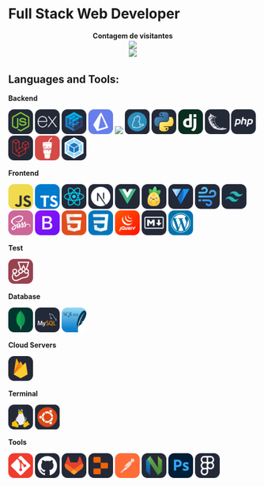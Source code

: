 <!--<div align="center">
  <img width="15%" src="https://media2.giphy.com/media/UrnxRwhcNwlIL2c0Pd/giphy.gif?cid=ecf05e47jgibf9s80kqi8nkyi3wfypssit233hhagyt48mdr&rid=giphy.gif&ct=s"/>
</div>

<div align="center">
  <img width="25%" src="https://emojipedia-us.s3.amazonaws.com/source/skype/289/man-technologist_1f468-200d-1f4bb.png"/>
</div>

[![Typing SVG](https://readme-typing-svg.herokuapp.com/?color=FF0000&size=35&center=true&vCenter=true&width=1000&lines=Olá,+meu+nome+é+Vittor;E+sou+Desenvolvedor+Full+Stack;Seja+Bem-Vindo+ao+meu+GitHub!+:%29)](https://git.io/typing-svg)

<div align="center">  
  <img width="49%" height="195px" src="https://github-readme-stats.vercel.app/api?username=DevVittor&show_icons=true&count_private=true&hide_border=true&title_color=ff91a4&icon_color=ff91a4&text_color=c9d1d9&bg_color=0d1117" alt="Caroline Barbosa github stats" /> 
  <img width="41%" height="195px" src="https://github-readme-stats.vercel.app/api/top-langs/?username=DevVittor&layout=compact&hide_border=true&title_color=ff91a4&text_color=ff91a4&bg_color=0d1117" />
</div>
  
<div align="center" height="400px">
   <img alt="Html5" width="10%" src="https://cdn.jsdelivr.net/gh/devicons/devicon/icons/html5/html5-plain-wordmark.svg" />
   <img alt="Css3" width="10%" src="https://cdn.jsdelivr.net/gh/devicons/devicon/icons/css3/css3-plain-wordmark.svg" />
   <img alt="Tailwind" width="10%" src="https://cdn.jsdelivr.net/gh/devicons/devicon@latest/icons/tailwindcss/tailwindcss-original.svg" />
   <img alt="Javascript" width="10%" src="https://cdn.jsdelivr.net/gh/devicons/devicon/icons/javascript/javascript-original.svg" />
   <img alt="Jest" width="10%" src="https://cdn.jsdelivr.net/gh/devicons/devicon/icons/jest/jest-plain.svg" />
   <img alt="React" width="10%" src="https://cdn.jsdelivr.net/gh/devicons/devicon/icons/react/react-original-wordmark.svg" />
   <img alt="Git" width="10%" src="https://cdn.jsdelivr.net/gh/devicons/devicon/icons/git/git-plain-wordmark.svg" />
   <img alt="GitHub" width="10%" src="https://github.githubassets.com/images/modules/logos_page/GitHub-Mark.png" />
   <img alt="Node" width="10%" src="https://cdn.jsdelivr.net/gh/devicons/devicon/icons/nodejs/nodejs-original-wordmark.svg" />
   <img alt="Sequelize" width="10%" src="https://cdn.jsdelivr.net/gh/devicons/devicon/icons/sequelize/sequelize-original-wordmark.svg" />
   <img alt="Mysql" width="10%" src="https://cdn.jsdelivr.net/gh/devicons/devicon/icons/mysql/mysql-original-wordmark.svg" />
   <img alt="MongoDB" width="10%" src="https://cdn.jsdelivr.net/gh/devicons/devicon/icons/mongodb/mongodb-plain-wordmark.svg" />
   <img alt="Markdown" width="10%" src="https://cdn.jsdelivr.net/gh/devicons/devicon/icons/markdown/markdown-original.svg" />
</div>

<div align="center">
<br><p align="centre"><b>Contagem de visitantes</b></p>  
<p align="center"><img align="center" src="https://profile-counter.glitch.me/%7Bdevittor%7D/count.svg" /></p> 
<br>
</div>
  
  <div align="center">
       <img width="10%" src="https://em-content.zobj.net/thumbs/160/facebook/327/crown_1f451.png" />
  </div>
  
  <div align="center">
       <img width="15%" src="https://cdn.jsdelivr.net/gh/devicons/devicon/icons/vim/vim-original.svg" />
  </div>
  
  <div align="center">
       <img width="25%" src="https://em-content.zobj.net/source/noto-emoji-animations/344/raising-hands_dark-skin-tone_1f64c-1f3ff_1f3ff.gif" />
      
  </div>-->
# Full Stack Web Developer

<div align="center">
    <b align="center">Contagem de visitantes</b>
    <br>
    <img align="center" src="https://profile-counter.glitch.me/%7Bdevittor%7D/count.svg" />
    <br>
    <img src="https://github-readme-stats.vercel.app/api/top-langs/?username=DevVittor&layout=compact&hide_border=true&title_color=ff91a4&text_color=ff91a4&bg_color=0d1117" />
</div>

## Languages and Tools:

**Backend**

<div align="left">
    <img src="https://raw.githubusercontent.com/tandpfun/skill-icons/65dea6c4eaca7da319e552c09f4cf5a9a8dab2c8/icons/NodeJS-Dark.svg" width="50">
    <img src="https://raw.githubusercontent.com/tandpfun/skill-icons/65dea6c4eaca7da319e552c09f4cf5a9a8dab2c8/icons/ExpressJS-Dark.svg" width="50">
    <img src="https://raw.githubusercontent.com/tandpfun/skill-icons/65dea6c4eaca7da319e552c09f4cf5a9a8dab2c8/icons/Sequelize-Dark.svg" width="50">
    <img src="https://raw.githubusercontent.com/tandpfun/skill-icons/65dea6c4eaca7da319e552c09f4cf5a9a8dab2c8/icons/Prisma.svg" width="50">
    <img src="https://raw.githubusercontent.com/tandpfun/skill-icons/65dea6c4eaca7da319e552c09f4cf5a9a8dab2c8/icons/Npm-Dark.svg" width="50">
    <img src="https://raw.githubusercontent.com/tandpfun/skill-icons/65dea6c4eaca7da319e552c09f4cf5a9a8dab2c8/icons/Yarn-Dark.svg" width="50">
    <img src="https://raw.githubusercontent.com/tandpfun/skill-icons/65dea6c4eaca7da319e552c09f4cf5a9a8dab2c8/icons/Python-Dark.svg" width="50">
    <img src="https://raw.githubusercontent.com/tandpfun/skill-icons/65dea6c4eaca7da319e552c09f4cf5a9a8dab2c8/icons/Django.svg" width="50">
    <img src="https://raw.githubusercontent.com/tandpfun/skill-icons/65dea6c4eaca7da319e552c09f4cf5a9a8dab2c8/icons/Flask-Dark.svg" width="50">
    <img src="https://raw.githubusercontent.com/tandpfun/skill-icons/65dea6c4eaca7da319e552c09f4cf5a9a8dab2c8/icons/PHP-Dark.svg" width="50">
    <img src="https://raw.githubusercontent.com/tandpfun/skill-icons/65dea6c4eaca7da319e552c09f4cf5a9a8dab2c8/icons/Laravel-Dark.svg" width="50">
    <img src="https://raw.githubusercontent.com/tandpfun/skill-icons/65dea6c4eaca7da319e552c09f4cf5a9a8dab2c8/icons/Gulp.svg" width="50">
    <img src="https://raw.githubusercontent.com/tandpfun/skill-icons/65dea6c4eaca7da319e552c09f4cf5a9a8dab2c8/icons/Webpack-Dark.svg" width="50">
</div>

**Frontend**

<div align="left">
    <img src="https://raw.githubusercontent.com/tandpfun/skill-icons/65dea6c4eaca7da319e552c09f4cf5a9a8dab2c8/icons/JavaScript.svg" width="50">
    <img src="https://raw.githubusercontent.com/tandpfun/skill-icons/65dea6c4eaca7da319e552c09f4cf5a9a8dab2c8/icons/TypeScript.svg" width="50">
    <img src="https://raw.githubusercontent.com/tandpfun/skill-icons/65dea6c4eaca7da319e552c09f4cf5a9a8dab2c8/icons/React-Dark.svg" width="50">
    <img src="https://raw.githubusercontent.com/tandpfun/skill-icons/65dea6c4eaca7da319e552c09f4cf5a9a8dab2c8/icons/NextJS-Dark.svg" width="50">
    <img src="https://raw.githubusercontent.com/tandpfun/skill-icons/65dea6c4eaca7da319e552c09f4cf5a9a8dab2c8/icons/VueJS-Dark.svg" width="50">
    <img src="https://raw.githubusercontent.com/tandpfun/skill-icons/65dea6c4eaca7da319e552c09f4cf5a9a8dab2c8/icons/Pinia-Dark.svg" width="50">
    <img src="https://raw.githubusercontent.com/tandpfun/skill-icons/65dea6c4eaca7da319e552c09f4cf5a9a8dab2c8/icons/Vuetify-Dark.svg" width="50">
    <img src="https://raw.githubusercontent.com/tandpfun/skill-icons/65dea6c4eaca7da319e552c09f4cf5a9a8dab2c8/icons/WindiCSS-Dark.svg" width="50">
    <img src="https://raw.githubusercontent.com/tandpfun/skill-icons/65dea6c4eaca7da319e552c09f4cf5a9a8dab2c8/icons/TailwindCSS-Dark.svg" width="50">
    <img src="https://raw.githubusercontent.com/tandpfun/skill-icons/65dea6c4eaca7da319e552c09f4cf5a9a8dab2c8/icons/Sass.svg" width="50">
    <img src="https://raw.githubusercontent.com/tandpfun/skill-icons/65dea6c4eaca7da319e552c09f4cf5a9a8dab2c8/icons/Bootstrap.svg" width="50">
    <img src="https://raw.githubusercontent.com/tandpfun/skill-icons/65dea6c4eaca7da319e552c09f4cf5a9a8dab2c8/icons/HTML.svg" width="50">
    <img src="https://raw.githubusercontent.com/tandpfun/skill-icons/65dea6c4eaca7da319e552c09f4cf5a9a8dab2c8/icons/CSS.svg" width="50">
    <img src="https://raw.githubusercontent.com/tandpfun/skill-icons/65dea6c4eaca7da319e552c09f4cf5a9a8dab2c8/icons/JQuery.svg" width="50">
    <img src="https://raw.githubusercontent.com/tandpfun/skill-icons/65dea6c4eaca7da319e552c09f4cf5a9a8dab2c8/icons/Markdown-Dark.svg" width="50">
    <img src="https://raw.githubusercontent.com/tandpfun/skill-icons/65dea6c4eaca7da319e552c09f4cf5a9a8dab2c8/icons/Wordpress.svg" width="50">
</div>

**Test**

<div align="left">
    <img src="https://raw.githubusercontent.com/tandpfun/skill-icons/65dea6c4eaca7da319e552c09f4cf5a9a8dab2c8/icons/Jest.svg" width="50">
</div>

**Database**

<div align="left">
    <img src="https://raw.githubusercontent.com/tandpfun/skill-icons/65dea6c4eaca7da319e552c09f4cf5a9a8dab2c8/icons/MongoDB.svg" width="50">
    <img src="https://raw.githubusercontent.com/tandpfun/skill-icons/65dea6c4eaca7da319e552c09f4cf5a9a8dab2c8/icons/MySQL-Dark.svg" width="50">
    <img src="https://raw.githubusercontent.com/tandpfun/skill-icons/65dea6c4eaca7da319e552c09f4cf5a9a8dab2c8/icons/SQLite.svg" width="50">
</div>

**Cloud Servers**

<div align="left">
    <img src="https://raw.githubusercontent.com/tandpfun/skill-icons/65dea6c4eaca7da319e552c09f4cf5a9a8dab2c8/icons/Firebase-Dark.svg" width="50">
</div>

**Terminal**

<div align="left">
    <img src="https://raw.githubusercontent.com/tandpfun/skill-icons/65dea6c4eaca7da319e552c09f4cf5a9a8dab2c8/icons/Linux-Dark.svg" width="50">
    <img src="https://raw.githubusercontent.com/tandpfun/skill-icons/65dea6c4eaca7da319e552c09f4cf5a9a8dab2c8/icons/Ubuntu-Dark.svg" width="50">
</div>

**Tools**

<div align="left">
    <img src="https://raw.githubusercontent.com/tandpfun/skill-icons/65dea6c4eaca7da319e552c09f4cf5a9a8dab2c8/icons/Git.svg" width="50">
    <img src="https://raw.githubusercontent.com/tandpfun/skill-icons/65dea6c4eaca7da319e552c09f4cf5a9a8dab2c8/icons/Github-Dark.svg" width="50">
    <img src="https://raw.githubusercontent.com/tandpfun/skill-icons/65dea6c4eaca7da319e552c09f4cf5a9a8dab2c8/icons/GitLab-Dark.svg" width="50">
    <img src="https://raw.githubusercontent.com/tandpfun/skill-icons/65dea6c4eaca7da319e552c09f4cf5a9a8dab2c8/icons/Replit-Dark.svg" width="50">
    <img src="https://raw.githubusercontent.com/tandpfun/skill-icons/65dea6c4eaca7da319e552c09f4cf5a9a8dab2c8/icons/Postman.svg" width="50">
    <img src="https://raw.githubusercontent.com/tandpfun/skill-icons/65dea6c4eaca7da319e552c09f4cf5a9a8dab2c8/icons/NeoVim-Dark.svg" width="50">
    <img src="https://raw.githubusercontent.com/tandpfun/skill-icons/65dea6c4eaca7da319e552c09f4cf5a9a8dab2c8/icons/Photoshop.svg" width="50">
    <img src="https://raw.githubusercontent.com/tandpfun/skill-icons/65dea6c4eaca7da319e552c09f4cf5a9a8dab2c8/icons/Figma-Dark.svg" width="50">
</div>
